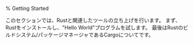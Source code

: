 % Getting Started

このセクションでは、Rustと関連したツールの立ち上げを行います。
まず、Rustをインストールし、"Hello World"プログラムを試します。
最後はRustのビルドシステム/パッケージマネージャであるCargoについてです。
